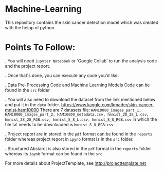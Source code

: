 # Machine-Learning
This repository contains the skin cancer detection model which was created with the helpp of python
# Points To Follow:

. You will need `Jupyter Notebook` or 'Google Collab' to run the analysis code and the project report. 

. Once that's done, you can execute any code you'd like. 

. Data Pre-Processing Code and Machine Learning Models Code can be found in the `src` folder

. You will also need to download the dataset from the link mentioned below and put it in the `data` folder. 
  https://www.kaggle.com/kmader/skin-cancer-mnist-ham10000
  There are 7 datasets file: `HAM10000_images_part_1, HAM10000_images_part_2, HAM10000_metadata.csv, hmnist_28_28_L.csv, hmnist_28_28_RGB.csv, hmnist_8_8_L.csv, hmnist_8_8_RGB.csv` in which the file tat needs to be downloaded is `hmnist_8_8_RGB.csv`
 
. Project report are in stored in the `pdf` format can be found in the `reports` folder whereas project report in `ipynb` format is in the `src` folder. 
  
. Structured Abstarct is also stored in the `pdf`  format in the `reports` folder whereas its `ipynb` format can be found in the `src`. 

For more details about ProjectTemplate, see http://projecttemplate.net
